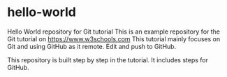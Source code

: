 # hello-world
Hello World repository for Git tutorial
This is an example repository for the Git tutorial on https://www.w3schools.com
This tutorial mainly focuses on Git and using GitHub as it remote.
Edit and push to GitHub.

This repository is built step by step in the tutorial.
It includes steps for GitHub.
